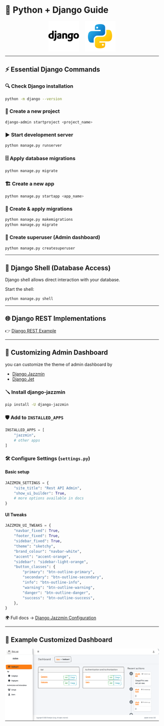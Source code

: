 
# 🐍 Python + Django Guide

<div align="center" style="display: flex; align-items: center; justify-content: center; gap: 20px; flex-wrap: wrap;">
  <img src="./images/icon.png" alt="Python Icon" width="100"/>
  <img src="./images/python.png" alt="Django Icon" width="100"/>
</div>

---

## ⚡ Essential Django Commands  

### 🔍 Check Django installation
```sh
python -m django --version
```

### 📂 Create a new project
```sh
django-admin startproject <project_name>
```

### ▶️ Start development server
```sh
python manage.py runserver
```

### 🗄️ Apply database migrations
```sh
python manage.py migrate
```

### 🏗️ Create a new app
```sh
python manage.py startapp <app_name>
```

### 🔄 Create & apply migrations
```sh
python manage.py makemigrations
python manage.py migrate
```

### 🔑 Create superuser (Admin dashboard)
```sh
python manage.py createsuperuser
```

---

## 🐚 Django Shell (Database Access)

Django shell allows direct interaction with your database.  

Start the shell:
```sh
python manage.py shell
```

---

## 🌐 Django REST Implementations  

👉 [Django REST Example](https://github.com/suraj-repositories/Django_practice/blob/main/Django_05_rest_2/README.md)

---

## 🎨 Customizing Admin Dashboard  
you can customize the theme of admin dashboard by 
- [Django Jazzmin](https://django-jazzmin.readthedocs.io/) 
- [Django Jet](https://jet.readthedocs.io/en/latest/) 


### 🪛 Install **django-jazzmin**
```sh
pip install -U django-jazzmin
```

### 🛡 Add to `INSTALLED_APPS`
```python
INSTALLED_APPS = [
    "jazzmin",
    # other apps
]
```

### 🛠 Configure Settings (`settings.py`)  

#### Basic setup
```python
JAZZMIN_SETTINGS = {
    "site_title": "Rest API Admin",
    "show_ui_builder": True,
    # more options available in docs
}
```

#### UI Tweaks
```python
JAZZMIN_UI_TWEAKS = {
    "navbar_fixed": True,
    "footer_fixed": True,
    "sidebar_fixed": True,
    "theme": "sketchy",
    "brand_colour": "navbar-white",
    "accent": "accent-orange",
    "sidebar": "sidebar-light-orange",
    "button_classes": {
        "primary": "btn-outline-primary",
        "secondary": "btn-outline-secondary",
        "info": "btn-outline-info",
        "warning": "btn-outline-warning",
        "danger": "btn-outline-danger",
        "success": "btn-outline-success",
    },
}
```

🌍 Full docs → [Django Jazzmin Configuration](https://django-jazzmin.readthedocs.io/configuration/)  

---

## 🦚 Example Customized Dashboard  

<img src="./images/jazzmin-dashboard.png" alt="Jazzmin Dashboard Preview" width="600"/>

